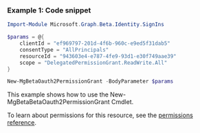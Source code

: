 ### Example 1: Code snippet

```powershellImport-Module Microsoft.Graph.Beta.Identity.SignIns

$params = @{
	clientId = "ef969797-201d-4f6b-960c-e9ed5f31dab5"
	consentType = "AllPrincipals"
	resourceId = "943603e4-e787-4fe9-93d1-e30f749aae39"
	scope = "DelegatedPermissionGrant.ReadWrite.All"
}

New-MgBetaOauth2PermissionGrant -BodyParameter $params
```
This example shows how to use the New-MgBetaBetaOauth2PermissionGrant Cmdlet.
To learn about permissions for this resource, see the [permissions reference](/graph/permissions-reference).


